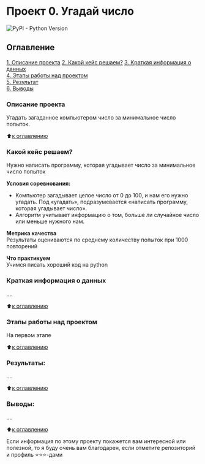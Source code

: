 # Проект 0. Угадай число
![PyPI - Python Version](https://img.shields.io/pypi/pyversions/Django)

## Оглавление  
[1. Описание проекта](https://github.com/hishnick5/Python_lessons_Skillfactory/blob/main/Projeck_0/README.MD#Описание-проекта)
[2. Какой кейс решаем?](https://github.com/hishnick5/Python_lessons_Skillfactory/blob/main/Projeck_0/README.MD#Какой-кейс-решаем)
[3. Краткая информация о данных](https://github.com/hishnick5/Python_lessons_Skillfactory/blob/main/Projeck_0/README.MD#Краткая-информация-о-данных)  
[4. Этапы работы над проектом](https://github.com/hishnick5/Python_lessons_Skillfactory/blob/main/Projeck_0/README.MD#Этапы-работы-над-проектом)  
[5. Результат](https://github.com/hishnick5/Python_lessons_Skillfactory/blob/main/Projeck_0/README.MD#Результат)    
[6. Выводы](https://github.com/hishnick5/Python_lessons_Skillfactory/blob/main/Projeck_0/README.MD#Выводы) 

### Описание проекта    
Угадать загаданное компьютером число за минимальное число попыток.

:arrow_up:[к оглавлению][def]


### Какой кейс решаем?    
Нужно написать программу, которая угадывает число за минимальное число попыток

**Условия соревнования:**  
- Компьютер загадывает целое число от 0 до 100, и нам его нужно угадать. Под «угадать», подразумевается «написать программу, которая угадывает число».
- Алгоритм учитывает информацию о том, больше ли случайное число или меньше нужного нам.

**Метрика качества**     
Результаты оцениваются по среднему количеству попыток при 1000 повторений

**Что практикуем**     
Учимся писать хороший код на python


### Краткая информация о данных
....
  
:arrow_up:[к оглавлению](.README.md#Оглавление)


### Этапы работы над проектом  
На первом этапе

:arrow_up:[к оглавлению](.README.md#Оглавление)


### Результаты:  
....

:arrow_up:[к оглавлению](.README.md#Оглавление)


### Выводы:  
....

:arrow_up:[к оглавлению](.README.md#Оглавление)


Если информация по этому проекту покажется вам интересной или полезной, то я буду очень вам благодарен, если отметите репозиторий и профиль ⭐️⭐️⭐️-дами

[def]: _